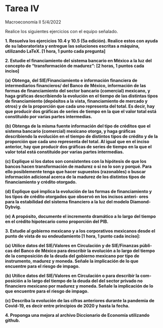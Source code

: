 Tarea IV
================
Macroeconomía II
5/4/2022

Realice los siguientes ejercicios con el equipo señalado.

**1. Resuelva los ejercicios 10.4 y 10.5 (5a edición). Realice estos con
ayuda de su laboratorista y entregue las soluciones escritas a máquina,
utilizando LaTeX. \[1 hora, 1 punto cada pregunta\]**

**2. Estudie el financiamiento del sistema bancario en México a la luz
del concepto de “transformación de madurez”: \[2 horas, 1 puntos cada
inciso\]**

**(a) Obtenga, del SIE/Financiamiento e información financiera de
intermediarios financieros/ del Banco de México, información de las
formas de financiamiento del sector bancario (comercial) mexicano, y
haga gráficas describiendo la evolución en el tiempo de las distintas
tipos de financiamiento (depósitos a la vista, financiamiento de mercado
y otros) y de la proporción que cada uno representa del total. Es decir,
hay que producir dos gráficas de series de tiempo en la que el valor
total está constituido por varias partes intermedias.**

**(b) Obtenga de la misma fuente información del tipo de créditos que el
sistema bancario (comercial) mexicano otorga, y haga gráficas
describiendo la evolución en el tiempo de distintos tipos de crédito y
de la proporción que cada uno representa del total. Al igual que en el
inciso anterior, hay que producir dos gráficas de series de tiempo en la
que el valor total está constituido por varias partes intermedias.**

**(c) Explique si los datos son consistentes con la hipótesis de que los
bancos hacen transformación de madurez o si no lo son y porqué. Para
ello posiblemente tenga que hacer supuestos (razonables) o buscar
información adicional acerca de la madurez de los distintos tipos de
financiamiento y crédito otorgado.**

**(d) Explique qué implica la evolución de las formas de financiamiento
y los tipos de crédito otorgados que observó en los incisos anteri- ores
para la estabilidad del sistema financiero a la luz del modelo
Diamond-Dybvig.**

**(e) A propósito, documente el incremento dramático a lo largo del
tiempo en el crédito hipotecario como proporción del PIB.**

**3. Estudie al gobierno mexicano y a los corporativos mexicanos desde
el punto de vista de su endeudamiento \[1 hora, 1 punto cada inciso\]:**

**(a) Utilice datos del SIE/Valores en Circulación y de SIE/Finanzas
públi- cas del Banco de México para describir la evolución a lo largo
del tiempo de la composición de la deuda del gobierno mexicano por tipo
de instrumento, madurez y moneda. Señale la implicación de lo que
encuentre para el riesgo de impago.**

**(b) Utilice datos del SIE/Valores en Circulación o para describir la
com- posición a lo largo del tiempo de la deuda del del sector privado
no financiero mexicano por madurez y moneda. Señale la implicación de lo
que encuentre para el riesgo de impago.**

**(c) Describa la evolución de las cifras anteriores durante la pandemia
de Covid-19, es decir entre principios de 2020 y hasta la fecha.**

**4. Proponga una mejora al archivo Diccionario de Economía utilizando
github.**
